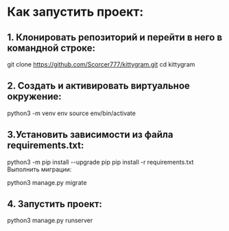 # Как запустить проект:
## 1. Клонировать репозиторий и перейти в него в командной строке:

git clone https://github.com/Scorcer777/kittygram.git
cd kittygram
## 2. Cоздать и активировать виртуальное окружение:

python3 -m venv env
source env/bin/activate
## 3.Установить зависимости из файла requirements.txt:

python3 -m pip install --upgrade pip
pip install -r requirements.txt
Выполнить миграции:

python3 manage.py migrate
## 4. Запустить проект:

python3 manage.py runserver

